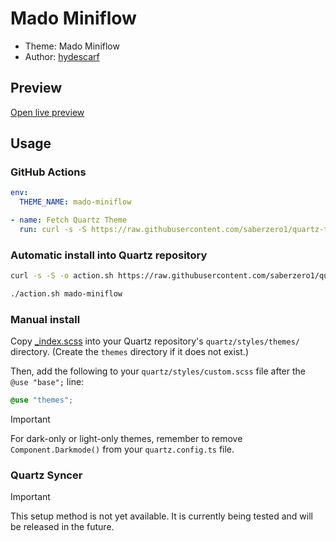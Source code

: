 # Mado Miniflow

- Theme: Mado Miniflow
- Author: <a href="https://github.com/hydescarf/Obsidian-Theme-Mado-Miniflow" target="_blank" rel="noopener noreferrer">hydescarf</a>

## Preview

[Open live preview](https://quartz-themes.github.io/mado-miniflow/)

## Usage

### GitHub Actions

```yaml
env:
  THEME_NAME: mado-miniflow
```

```yaml
- name: Fetch Quartz Theme
  run: curl -s -S https://raw.githubusercontent.com/saberzero1/quartz-themes/master/action.sh | bash -s -- $THEME_NAME
```

### Automatic install into Quartz repository

```bash
curl -s -S -o action.sh https://raw.githubusercontent.com/saberzero1/quartz-themes/master/action.sh

./action.sh mado-miniflow
```

### Manual install

Copy [\_index.scss](./_index.scss) into your Quartz repository's `quartz/styles/themes/` directory. (Create the `themes` directory if it does not exist.)

Then, add the following to your `quartz/styles/custom.scss` file after the `@use "base";` line:

```scss
@use "themes";
```

> [!IMPORTANT]
> For dark-only or light-only themes, remember to remove `Component.Darkmode()` from your `quartz.config.ts` file.

### Quartz Syncer

> [!IMPORTANT]
> This setup method is not yet available. It is currently being tested and will be released in the future.
